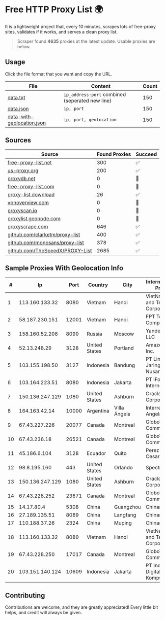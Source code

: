 
# Free HTTP Proxy List 🌍

It is a lightweight project that, every 10 minutes, scrapes lots of free-proxy sites, validates if it works, and serves a clean proxy list.


> Scraper found **4635** proxies at the latest update. Usable proxies are below.

## Usage

Click the file format that you want and copy the URL.


|File|Content|Count|
|----|-------|-----|
|[data.txt](https://raw.githubusercontent.com/themiralay/Proxy-List-World/master/data.txt)|`ip_address:port` combined (seperated new line)|150|
|[data.json](https://raw.githubusercontent.com/themiralay/Proxy-List-World/master/data.json)|`ip, port`|150|
|[data-with-geolocation.json](https://raw.githubusercontent.com/themiralay/Proxy-List-World/master/data-with-geolocation.json)|`ip, port, geolocation`|150|

## Sources

|Source|Found Proxies|Succeed|
|------|-------------|-------|
|[free-proxy-list.net](https://free-proxy-list.net)|300|✅|
|[us-proxy.org](https://www.us-proxy.org)|200|✅|
|[proxydb.net](http://proxydb.net)|0|🚫|
|[free-proxy-list.com](https://free-proxy-list.com/?page=&port=&type%5B%5D=http&type%5B%5D=https&up_time=0&search=Search)|0|🚫|
|[proxy-list.download](https://www.proxy-list.download/HTTP)|26|✅|
|[vpnoverview.com](https://vpnoverview.com/privacy/anonymous-browsing/free-proxy-servers)|0|🚫|
|[proxyscan.io](https://www.proxyscan.io)|0|🚫|
|[proxylist.geonode.com](https://proxylist.geonode.com/api/proxy-list?limit=300&page=1&sort_by=lastChecked&sort_type=desc&protocols=http,https)|0|🚫|
|[proxyscrape.com](https://api.proxyscrape.com/v2/?request=displayproxies&protocol=http&timeout=10000&country=all&ssl=all&anonymity=all)|646|✅|
|[github.com/clarketm/proxy-list](https://raw.githubusercontent.com/clarketm/proxy-list/master/proxy-list-raw.txt)|400|✅|
|[github.com/monosans/proxy-list](https://raw.githubusercontent.com/monosans/proxy-list/main/proxies/http.txt)|378|✅|
|[github.com/TheSpeedX/PROXY-List](https://raw.githubusercontent.com/TheSpeedX/PROXY-List/master/http.txt)|2685|✅|


## Sample Proxies With Geolocation Info

|#|Ip|Port|Country|City|Internet Service Provider|
|-|--|----|-------|----|-------------------------|
|1|113.160.133.32|8080|Vietnam|Hanoi|VietNam Post and Telecom Corporation|
|2|58.187.230.151|12001|Vietnam|Hanoi|FPT Telecom Company|
|3|158.160.52.208|8090|Russia|Moscow|Yandex.Cloud LLC|
|4|52.13.248.29|3128|United States|Portland|Amazon.com, Inc.|
|5|103.155.198.50|3127|Indonesia|Bandung|PT Lintas Jaringan Nusantara|
|6|103.164.223.51|8080|Indonesia|Jakarta|PT iForte Global Internet|
|7|150.136.247.129|1080|United States|Ashburn|Oracle Corporation|
|8|164.163.42.14|10000|Argentina|Villa Ángela|Interret Villa Angela SRL|
|9|67.43.227.226|20077|Canada|Montreal|GloboTech Communications|
|10|67.43.236.18|26521|Canada|Montreal|GloboTech Communications|
|11|45.186.6.104|3128|Ecuador|Quito|Perez Tito Julio Cesar|
|12|98.8.195.160|443|United States|Orlando|Spectrum|
|13|150.136.247.129|1080|United States|Ashburn|Oracle Corporation|
|14|67.43.228.252|23871|Canada|Montreal|GloboTech Communications|
|15|14.17.80.4|5308|China|Guangzhou|Chinanet|
|16|27.189.135.51|8089|China|Langfang|Chinanet|
|17|110.188.37.26|2324|China|Muping|Chinanet|
|18|113.160.133.32|8080|Vietnam|Hanoi|VietNam Post and Telecom Corporation|
|19|67.43.228.250|17017|Canada|Montreal|GloboTech Communications|
|20|103.151.140.124|10609|Indonesia|Jakarta|PT Indotechno Digital Komputasi|



## Contributing

Contributions are welcome, and they are greatly appreciated! Every
little bit helps, and credit will always be given.

